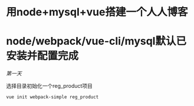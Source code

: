 # 用node+mysql+vue搭建一个人人博客
node/webpack/vue-cli/mysql默认已安装并配置完成
===
*第一天*

  选择目录初始化一个reg_product项目
```
vue init webpack-simple reg_product
```





